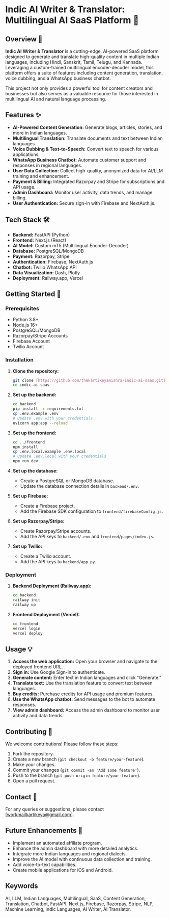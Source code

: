 # Indic AI Writer & Translator: Multilingual AI SaaS Platform 🚀

## Overview 🌟

**Indic AI Writer & Translator** is a cutting-edge, AI-powered SaaS platform designed to generate and translate high-quality content in multiple Indian languages, including Hindi, Sanskrit, Tamil, Telugu, and Kannada. Leveraging a custom-trained multilingual encoder-decoder model, this platform offers a suite of features including content generation, translation, voice dubbing, and a WhatsApp business chatbot.

This project not only provides a powerful tool for content creators and businesses but also serves as a valuable resource for those interested in multilingual AI and natural language processing.

## Features ✨

-   **AI-Powered Content Generation:** Generate blogs, articles, stories, and more in Indian languages.
-   **Multilingual Translation:** Translate documents and text between Indian languages.
-   **Voice Dubbing & Text-to-Speech:** Convert text to speech for various applications.
-   **WhatsApp Business Chatbot:** Automate customer support and responses in regional languages.
-   **User Data Collection:** Collect high-quality, anonymized data for AI/LLM training and enhancement.
-   **Payment & Billing:** Integrated Razorpay and Stripe for subscriptions and API usage.
-   **Admin Dashboard:** Monitor user activity, data trends, and manage billing.
-   **User Authentication:** Secure sign-in with Firebase and NextAuth.js.

## Tech Stack 🛠️

-   **Backend:** FastAPI (Python)
-   **Frontend:** Next.js (React)
-   **AI Model:** Custom mT5 (Multilingual Encoder-Decoder)
-   **Database:** PostgreSQL/MongoDB
-   **Payment:** Razorpay, Stripe
-   **Authentication:** Firebase, NextAuth.js
-   **Chatbot:** Twilio WhatsApp API
-   **Data Visualization:** Dash, Plotly
-   **Deployment:** Railway.app, Vercel

## Getting Started 🚀

### Prerequisites

-   Python 3.8+
-   Node.js 16+
-   PostgreSQL/MongoDB
-   Razorpay/Stripe Accounts
-   Firebase Account
-   Twilio Account

### Installation

1.  **Clone the repository:**

    ```bash
    git clone [https://github.com/thekartikeyamishra/indic-ai-saas.git](https://www.google.com/search?q=https://github.com/thekartikeyamishra/indic-ai-saas.git)
    cd indic-ai-saas
    ```

2.  **Set up the backend:**

    ```bash
    cd backend
    pip install -r requirements.txt
    cp .env.example .env
    # Update .env with your credentials
    uvicorn app:app --reload
    ```

3.  **Set up the frontend:**

    ```bash
    cd ../frontend
    npm install
    cp .env.local.example .env.local
    # Update .env.local with your credentials
    npm run dev
    ```

4.  **Set up the database:**

    -   Create a PostgreSQL or MongoDB database.
    -   Update the database connection details in `backend/.env`.

5.  **Set up Firebase:**

    -   Create a Firebase project.
    -   Add the Firebase SDK configuration to `frontend/firebaseConfig.js`.

6.  **Set up Razorpay/Stripe:**

    -   Create Razorpay/Stripe accounts.
    -   Add the API keys to `backend/.env` and `frontend/pages/index.js`.

7.  **Set up Twilio:**

    -   Create a Twilio account.
    -   Add the API keys to `backend/app.py`.

### Deployment

1.  **Backend Deployment (Railway.app):**

    ```bash
    cd backend
    railway init
    railway up
    ```

2.  **Frontend Deployment (Vercel):**

    ```bash
    cd frontend
    vercel login
    vercel deploy
    ```

## Usage 💡

1.  **Access the web application:** Open your browser and navigate to the deployed frontend URL.
2.  **Sign in:** Use Google Sign-in to authenticate.
3.  **Generate content:** Enter text in Indian languages and click "Generate."
4.  **Translate text:** Use the translation feature to convert text between languages.
5.  **Buy credits:** Purchase credits for API usage and premium features.
6.  **Use the WhatsApp chatbot:** Send messages to the bot to automate responses.
7.  **View admin dashboard:** Access the admin dashboard to monitor user activity and data trends.

## Contributing 🤝

We welcome contributions! Please follow these steps:

1.  Fork the repository.
2.  Create a new branch (`git checkout -b feature/your-feature`).
3.  Make your changes.
4.  Commit your changes (`git commit -am 'Add some feature'`).
5.  Push to the branch (`git push origin feature/your-feature`).
6.  Open a pull request.


## Contact 📧

For any queries or suggestions, please contact [workmailkartikeya@gmail.com].

## Future Enhancements 🚀

-   Implement an automated affiliate program.
-   Enhance the admin dashboard with more detailed analytics.
-   Integrate more Indian languages and regional dialects.
-   Improve the AI model with continuous data collection and training.
-   Add voice-to-text capabilities.
-   Create mobile applications for iOS and Android.

## Keywords

AI, LLM, Indian Languages, Multilingual, SaaS, Content Generation, Translation, Chatbot, FastAPI, Next.js, Firebase, Razorpay, Stripe, NLP, Machine Learning, Indic Languages, AI Writer, AI Translator.
